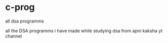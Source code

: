 # c-prog
all dsa programms

all the DSA programms i have made while studying dsa from apni kaksha yt channel


